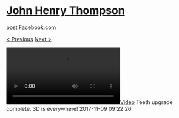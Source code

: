 # [John Henry Thompson](../README.md)
post Facebook.com

[< Previous](2017-11-09-2.md) [Next >](2017-11-08-1.md)

[![](../media/2017-11-09/Teeth-upgrade-complete-3D-is-everywhere.mp4)](../README.md)
Teeth upgrade complete. 3D is everywhere!
2017-11-09 09:22:26
